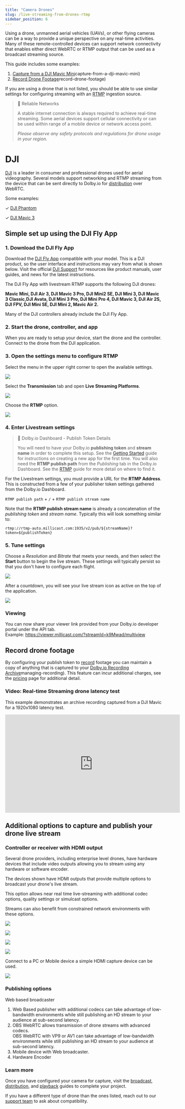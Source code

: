 ```yaml
---
title: "Camera Drones"
slug: /live-streaming-from-drones-rtmp
sidebar_position: 6
---
```

Using a drone, unmanned aerial vehicles (UAVs), or other flying cameras can be a way to provide a unique perspective on any real-time activities. Many of these remote-controlled devices can support network connectivity that enables either direct WebRTC or RTMP output that can be used as a broadcast streaming source.

This guide includes some examples:

1. [Capture from a DJI Mavic Mini](/millicast/capture/live-streaming-from-drones-rtmp.md)capture-from-a-dji-mavic-mini)
2. [Record Drone Footage](/millicast/capture/live-streaming-from-drones-rtmp.md)record-drone-footage)

If you are using a drone that is not listed, you should be able to use similar settings for configuring streaming with an [RTMP](/millicast/broadcast/using-rtmp-and-rtmps.md) ingestion source.

> 🚧 Reliable Networks
> 
> A stable internet connection is always required to achieve real-time streaming. Some aerial devices support cellular connectivity or can be used within range of a mobile device or network access point.
> 
> _Please observe any safety protocols and regulations for drone usage in your region._

# DJI

[DJI](https://www.dji.com/) is a leader in consumer and professional drones used for aerial videography. Several models support networking and RTMP streaming from the device that can be sent directly to Dolby.io for [distribution](/millicast/distribution/index.md) over WebRTC.

Some examples:

<div style={{marginLeft: "20px"}}>

✓ [DJI Phantom](https://www.dji.com/phantom)

✓ [DJI Mavic 3](https://www.dji.com/mavic-3)

</div>

## Simple set up using the DJI Fly App

### 1. Download the DJI Fly App

Download the [DJI Fly App](https://www.dji.com/au/downloads) compatible with your model. This is a DJI product, so the user interface and instructions may vary from what is shown below. Visit the official [DJI Support](https://www.dji.com/au/support?site=brandsite&from=nav) for resources like product manuals, user guides, and news for the latest instructions.

The DJI Fly App with livestream RTMP supports the following DJI drones: 

**Mavic Mini, DJI Air 3, DJI Mavic 3 Pro, DJI Mini2 SE, DJI Mini 3, DJI Mavic 3 Classic,DJI Avata, DJI Mini 3 Pro,  DJI Mini Pro 4, DJI Mavic 3, DJI Air 2S, DJI FPV, DJI Mini SE, DJI Mini 2, Mavic Air 2.**

Many of the DJI controllers already include the DJI Fly App.

### 2. Start the drone, controller, and app

When you are ready to setup your device, start the drone and the controller. Connect to the drone from the DJI  application. 

### 3. Open the settings menu to configure RTMP

Select the menu in the upper right corner to open the available settings.


![](../assets/img/dolbyio-dji-drone-streaming-menu.jpg)



Select the **Transmission** tab and open **Live Streaming Platforms**.


![](../assets/img/dolbyio-dji-drone-transmission-menu.jpg)



Choose the **RTMP** option.


![](../assets/img/dolbyio-dji-drone-live-streaming-menu.jpg)



### 4. Enter Livestream settings

> 📘 Dolby.io Dashboard - Publish Token Details
> 
> You will need to have your Dolby.io **publishing token** and **stream name** in order to complete this setup. See the [Getting Started](/millicast/getting-started/using-the-dashboard.md) guide for instructions on creating a new app for the first time. You will also need the **RTMP publish path** from the _Publishing_ tab in the Dolby.io Dashboard. See the [RTMP](/millicast/broadcast/using-rtmp-and-rtmps.md) guide for more detail on where to find it.

For the Livestream settings, you must provide a URL for the **RTMP Address**. This is constructed from a few of your publisher token settings gathered from the Dolby.io Dashboard.

<div style={{marginLeft: "20px"}}>

`RTMP publish path` + `/` + `RTMP publish stream name`

</div>

Note that the **RTMP publish stream name** is already a concatenation of the _publishing token_ and _stream name_. Typically this will look something similar to:

```
rtmp://rtmp-auto.millicast.com:1935/v2/pub/${streamName}?token=${publishToken}
```

### 5. Tune settings

Choose a _Resolution_ and _Bitrate_ that meets your needs, and then select the **Start** button to begin the live stream. These settings will typically persist so that you don't have to configure each flight.


![](../assets/img/Screenshot_20220113-112623.jpg)



After a countdown, you will see your live stream icon as active on the top of the application.


![](../assets/img/Screenshot_20220113-112908.jpg)



### Viewing

You can now share your viewer link provided from your Dolby.io developer portal under the API tab.  
Example:  https://viewer.millicast.com/?streamId=k9Mwad/multiview

## Record drone footage

By configuring your publish token to [record](/millicast/distribution/stream-recordings/index.mdx) footage you can maintain a copy of anything that is captured to your [Dolby.io Recording Archive](/millicast/distribution/stream-recordings/index.mdx)managing-recording). This feature can incur additional charges, see the [pricing](https://dolby.io/pricing) page for additional detail.
### Video: Real-time Streaming drone latency test

This example demonstrates an archive recording captured from a DJI Mavic for a 1920x1080 latency test.

<div className="youtube-container">
  <iframe width="560" height="315" src="https://www.youtube.com/embed/44GWULy5Jlw" title="YouTube video player" frameborder="0" allow="accelerometer; autoplay; clipboard-write; encrypted-media; gyroscope; picture-in-picture; web-share" allowfullscreen></iframe>
</div>



## Additional options to capture and publish your drone live stream

### Controller or receiver with HDMI output

Several drone providers, including enterprise level drones, have hardware devices that include video outputs allowing you to stream using any hardware or software encoder. 

The devices shown have HDMI outputs that provide multiple options to broadcast your drone's live stream.

This option allows near real time live-streaming with additional codec options, quality settings or simulcast options.

Streams can also benefit from constrained network environments with these options.


![](../assets/img/Dji_Pro_Controller.png)




![](../assets/img/DJI_Plus_Controller.png)




![](../assets/img/Autel_Drones_Smart_Controller.png)




![](../assets/img/Autel_Live_Deck.png)



Connect to a PC or Mobile device a simple HDMI capture device can be used.


![](../assets/img/hdmi.png)



### Publishing options

Web based broadcaster

1. Web Based publisher with additional codecs can take advantage of low-bandwidth environments while still publishing an HD stream to your audience at sub-second latency.
2. OBS WebRTC allows transmission of drone streams with advanced codecs.  
   OBS WebRTC with VP9 or AV1 can take advantage of low-bandwidth environments while still publishing an HD stream to your audience at sub-second latency.
3. Mobile device with Web broadcaster.
4. Hardware Encoder

### Learn more

Once you have configured your camera for capture, visit the [broadcast](/millicast/broadcast/index.mdx), [distribution](/millicast/distribution/index.md), and [playback](/millicast/playback/index.md) guides to complete your project.

If you have a different type of drone than the ones listed, reach out to our [support team](https://support.dolby.io/) to ask about compatibility.
